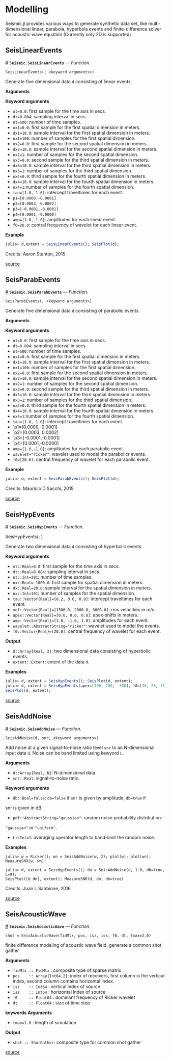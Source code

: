 
<a id='Modelling-1'></a>

# Modelling


Seismic.jl provides various ways to generate synthetic data set, like multi-dimensional linear, parabola, hyperbola events and finite-difference solver for acoustic wave equation (Currently only 2D is supported)


<a id='SeisLinearEvents-1'></a>

## SeisLinearEvents

<a id='Seismic.SeisLinearEvents' href='#Seismic.SeisLinearEvents'>#</a>
**`Seismic.SeisLinearEvents`** &mdash; *Function*.



```
SeisLinearEvents(; <keyword arguments>)
```

Generate five dimensional data `d` consisting of linear events.

**Arguments**

**Keyword arguments**

  * `ot=0.0`: first sample for the time axis in secs.
  * `dt=0.004`: sampling interval in secs.
  * `nt=500`: number of time samples.
  * `ox1=0.0`: first sample for the first spatial dimension in meters.
  * `dx1=10.0`: sample interval for the first spatial dimension in meters.
  * `nx1=100`: number of samples for the first spatial dimension.
  * `ox2=0.0`: first sample for the second spatial dimension in meters.
  * `dx2=10.0`: sample interval for the second spatial dimension in meters.
  * `nx2=1`: number of samples for the second spatial dimension.
  * `ox3=0.0`: second sample for the third spatial dimension in meters.
  * `dx3=10.0`: sample interval for the third spatial dimension in meters.
  * `nx3=1`: number of samples for the third spatial dimension.
  * `ox4=0.0`: third sample for the fourth spatial dimension in meters.
  * `dx4=10.0`: sample interval for the fourth spatial dimension in meters.
  * `nx4=1`:number of samples for the fourth spatial dimension.
  * `tau=[1.0, 1.6]`: intercept traveltimes for each event.
  * `p1=[0.0000,-0.0001]`
  * `p2=[0.0003, 0.0002]`
  * `p3=[-0.0001,-0.0001]`
  * `p4=[0.0001,-0.0000]`
  * `amp=[1.0,-1.0]`: amplitudes for each linear event.
  * `f0=20.0`: central frequency of wavelet for each linear event.

**Example**

```julia
julia> d,extent = SeisLinearEvents(); SeisPlot(d);
```

Credits: Aaron Stanton, 2015


<a target='_blank' href='https://github.com/SeismicJulia/Seismic.jl/blob/42ef65d138b6e379b2d145cd26e18b710f1ae825/src/Modelling/SeisLinearEvents.jl#L1-L39' class='documenter-source'>source</a><br>


<a id='SeisParabEvents-1'></a>

## SeisParabEvents

<a id='Seismic.SeisParabEvents' href='#Seismic.SeisParabEvents'>#</a>
**`Seismic.SeisParabEvents`** &mdash; *Function*.



```
SeisParabEvents(; <keyword arguments>)
```

Generate five dimensional data `d` consisting of parabolic events.

**Arguments**

**Keyword arguments**

  * `ot=0.0`: first sample for the time axis in secs.
  * `dt=0.004`: sampling interval in secs.
  * `nt=500`: number of time samples.
  * `ox1=0.0`: first sample for the first spatial dimension in meters.
  * `dx1=10.0`: sample interval for the first spatial dimension in meters.
  * `nx1=100`: number of samples for the first spatial dimension.
  * `ox2=0.0`: first sample for the second spatial dimension in meters.
  * `dx2=10.0`: sample interval for the second spatial dimension in meters.
  * `nx2=1`: number of samples for the second spatial dimension.
  * `ox3=0.0`: second sample for the third spatial dimension in meters.
  * `dx3=10.0`: sample interval for the third spatial dimension in meters.
  * `nx3=1`: number of samples for the third spatial dimension.
  * `ox4=0.0`: third sample for the fourth spatial dimension in meters.
  * `dx4=10.0`: sample interval for the fourth spatial dimension in meters.
  * `nx4=1`:number of samples for the fourth spatial dimension.
  * `tau=[1.0, 1.6]`: intercept traveltimes for each event.
  * `p1=[0.0000,-0.0001]
  * `p2=[0.0003, 0.0002]
  * `p3=[-0.0001,-0.0001]
  * `p4=[0.0001,-0.0000]
  * `amp=[1.0,-1.0]`: amplitudes for each parabolic event.
  * `wavelet="ricker"`: wavelet used to model the parabolicr events.
  * `f0=[20.0]`: central frequency of wavelet for each parabolic event.

**Example**

```julia
julia> d, extent = SeisParabEvents(); SeisPlot(d);
```

Credits: Mauricio D Sacchi, 2015


<a target='_blank' href='https://github.com/SeismicJulia/Seismic.jl/blob/42ef65d138b6e379b2d145cd26e18b710f1ae825/src/Modelling/SeisParabEvents.jl#L1-L40' class='documenter-source'>source</a><br>


<a id='SeisHypEvents-1'></a>

## SeisHypEvents

<a id='Seismic.SeisHypEvents' href='#Seismic.SeisHypEvents'>#</a>
**`Seismic.SeisHypEvents`** &mdash; *Function*.



SeisHypEvents(; <keyword arguments>)

Generate two dimensional data `d` consisting of hyperbolic events.

**Keyword arguments**

  * `ot::Real=0.0`: first sample for the time axis in secs.
  * `dt::Real=0.004`: sampling interval in secs.
  * `nt::Int=301`: number of time samples.
  * `ox::Real=-1000.0`: first sample for spatial dimension in meters.
  * `dx::Real=20.0`: sample interval for the spatial dimension in meters.
  * `nx::Int=101`: number of samples for the spatial dimension.
  * `tau::Vector{Real}=[0.2, 0.6, 0.9]`: intercept traveltimes for each event.
  * `vel::Vector{Real}=[1500.0, 2000.0, 3000.0]`: rms velocities in m/s
  * `apex::Vector{Real}=[0.0, 0.0, 0.0]`: apex-shifts in meters.
  * `amp::Vector{Real}=[1.0, -1.0, 1.0]`: amplitudes for each event.
  * `wavelet::AbstractString="ricker"`: wavelet used to model the events.
  * `f0::Vector{Real}=[20.0]`: central frequency of wavelet for each event.

**Output**

  * `d::Array{Real, 2}`: two dimensional data consisting of hyperbolic events.
  * `extent::Extent`: extent of the data `d`.

**Examples**

```julia
julia> d, extent = SeisHypEvents(); SeisPlot(d, extent);
julia> d, extent = SeisHypEvents(apex=[100, 200, -300], f0=[30, 20, 15]);
SeisPlot(d, extent);
```


<a target='_blank' href='https://github.com/SeismicJulia/Seismic.jl/blob/42ef65d138b6e379b2d145cd26e18b710f1ae825/src/Modelling/SeisHypEvents.jl#L1-L30' class='documenter-source'>source</a><br>


<a id='SeisAddNoise-1'></a>

## SeisAddNoise

<a id='Seismic.SeisAddNoise' href='#Seismic.SeisAddNoise'>#</a>
**`Seismic.SeisAddNoise`** &mdash; *Function*.



```
SeisAddNoise(d, snr; <keyword arguments>)
```

Add noise at a given signal-to-noise ratio level `snr` to an N-dimensional input data `d`. Noise can be band limited using kewyord `L`.

**Arguments**

  * `d::Array{Real, N}`: N-dimensional data.
  * `snr::Real`: signal-to-noise ratio.

**Keyword arguments**

  * `db::Bool=false`: `db=false` if `snr` is given by amplitude, `db=true` if

snr is given in dB.

  * `pdf::AbstractString="gaussian"`: random noise probability distribution:

`"gaussian"` or `"uniform"`.

  * `L::Int=1`: averaging operator length to band-limit the random noise.

**Examples**

```
julia> w = Ricker(); wn = SeisAddNoise(w, 2); plot(w); plot(wn);
MeasureSNR(w, wn)

julia> d, extent = SeisHypEvents(); dn = SeisAddNoise(d, 1.0, db=true, L=9);
SeisPlot([d dn], extent); MeasureSNR(d, dn, db=true)
```

Credits: Juan I. Sabbione, 2016


<a target='_blank' href='https://github.com/SeismicJulia/Seismic.jl/blob/42ef65d138b6e379b2d145cd26e18b710f1ae825/src/Modelling/SeisAddNoise.jl#L1-L27' class='documenter-source'>source</a><br>


<a id='SeisAcousticWave-1'></a>

## SeisAcousticWave

<a id='Seismic.SeisAcousticWave' href='#Seismic.SeisAcousticWave'>#</a>
**`Seismic.SeisAcousticWave`** &mdash; *Function*.



```
shot = SeisAcousticWave(fidMtx, pos, isz, isx, f0, dt, tmax=2.0)
```

finite difference modeling of acoustic wave field, generate a common shot gather

**Arguments**

  * `fidMtx :: FidMtx`        : composite type of sparse matrix
  * `pos    :: Array{Int64,2}`: index of receivers, first column is the vertical index, second column contains horizontal index.
  * `isz    :: Int64`         : vertical index of source
  * `isz    :: Int64`         : horizontal index of source
  * `f0     :: Float64`       : dominant frequency of Ricker wavelet
  * `dt     :: Float64`       : size of time step

**keywords Arguments**

  * `tmax=1.0` : length of simulation

**Output**

  * `shot :: ShotGather`: composite type for common shot gather


<a target='_blank' href='https://github.com/SeismicJulia/Seismic.jl/blob/42ef65d138b6e379b2d145cd26e18b710f1ae825/src/Modelling/SeisAcousticWave.jl#L445-L463' class='documenter-source'>source</a><br>

